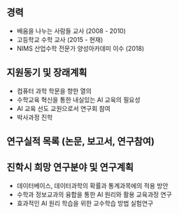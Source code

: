 ## 경력
* 배움을 나누는 사람들 교사 (2008 - 2010)
* 고등학교 수학 교사 (2015 - 현재)
*  NIMS  산업수학 전문가 양성아카데미 이수 (2018)

## 지원동기 및 장래계획
* 컴퓨터 과학 학문을 향한 열의 
* 수학교육 혁신을 통한 내실있는  AI 교육의 필요성
* AI 교육 선도 교원으로서 연구회 참여
* 박사과정 진학 

## 연구실적 목록 (논문, 보고서, 연구참여)

## 진학시 희망 연구분야 및 연구계획
* 데이터베이스, 데이터과학의 확률과 통계과목에의 적용 방안
* 수학과 정보교과의 융합을 통한  AI 원리와 활용 교육과정 연구
* 효과적인  AI 원리 학습을 위한 교수학습 방법 실험연구